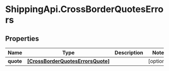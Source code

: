 # ShippingApi.CrossBorderQuotesErrors

## Properties

Name | Type | Description | Notes
------------ | ------------- | ------------- | -------------
**quote** | [**[CrossBorderQuotesErrorsQuote]**](CrossBorderQuotesErrorsQuote.md) |  | [optional] 



